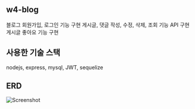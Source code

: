 ## w4-blog
블로그 회원가입, 로그인 기능 구현 
게시글, 댓글 작성, 수정, 삭제, 조회 기능 API 구현
게시글 좋아요 기능 구현 

## 사용한 기술 스택
nodejs, express, mysql, JWT, sequelize

## ERD
![Screenshot](w4-blog-ERD.png)
